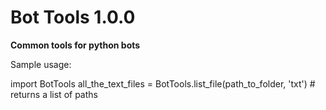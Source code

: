 Bot Tools 1.0.0
=======

**Common tools for python bots**

Sample usage:

import BotTools
all_the_text_files = BotTools.list_file(path_to_folder, 'txt')  # returns a list of paths

